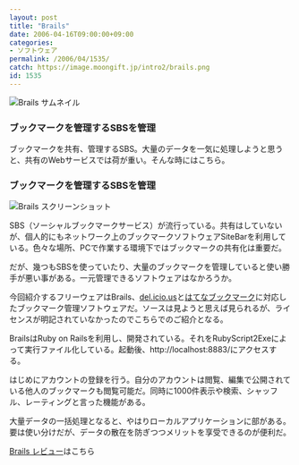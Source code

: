 ```yaml
---
layout: post
title: "Brails"
date: 2006-04-16T09:00:00+09:00
categories:
- ソフトウェア
permalink: /2006/04/1535/
catch: https://image.moongift.jp/intro2/brails.png
id: 1535
---
```

 ![Brails サムネイル](https://image.moongift.jp/intro2/brails.t.png "Brails サムネイル")
  

### ブックマークを管理するSBSを管理
  
ブックマークを共有、管理するSBS。大量のデータを一気に処理しようと思うと、共有のWebサービスでは荷が重い。そんな時にはこちら。  
<!--more-->  

### ブックマークを管理するSBSを管理
  

![Brails スクリーンショット](https://image.moongift.jp/intro2/brails.png "Brails スクリーンショット")

  

SBS（ソーシャルブックマークサービス）が流行っている。共有はしていないが、個人的にもネットワーク上のブックマークソフトウェアSiteBarを利用している。色々な場所、PCで作業する環境下ではブックマークの共有化は重要だ。

  

だが、幾つもSBSを使っていたり、大量のブックマークを管理していると使い勝手が悪い事がある。一元管理できるソフトウェアはなかろうか。

  

今回紹介するフリーウェアはBrails、[del.icio.us](http://del.icio.us/)と[はてなブックマーク](http://b.hatena.ne.jp/)に対応したブックマーク管理ソフトウェアだ。ソースは見ようと思えば見られるが、ライセンスが明記されていなかったのでこちらでのご紹介となる。

  

BrailsはRuby on Railsを利用し、開発されている。それをRubyScript2Exeによって実行ファイル化している。起動後、http://localhost:8883/にアクセスする。

  

はじめにアカウントの登録を行う。自分のアカウントは閲覧、編集で公開されている他人のブックマークも閲覧可能だ。同時に1000件表示や検索、シャッフル、レーティングと言った機能がある。

  

大量データの一括処理となると、やはりローカルアプリケーションに部がある。要は使い分けだが、データの散在を防ぎつつメリットを享受できるのが便利だ。

  

[Brails レビュー](http://fw.moongift.jp/review/i-1540.html)はこちら

